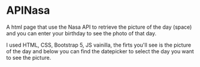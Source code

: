 # APINasa
A html page that use the Nasa API to retrieve the picture of the day (space) and you can enter your birthday to see the photo of that day.


I used HTML, CSS, Bootstrap 5, JS vainilla, the firts you'll see is the picture of the day and below you can find the datepicker to select the day you want to see the picture.
